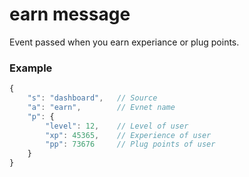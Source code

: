 # earn message

Event passed when you earn experiance or plug points.


### Example

```js
{
	"s": "dashboard", 	// Source
	"a": "earn",  		// Evnet name
	"p": {				
		"level": 12, 	// Level of user
		"xp": 45365, 	// Experience of user
		"pp": 73676		// Plug points of user
	}
}
```

